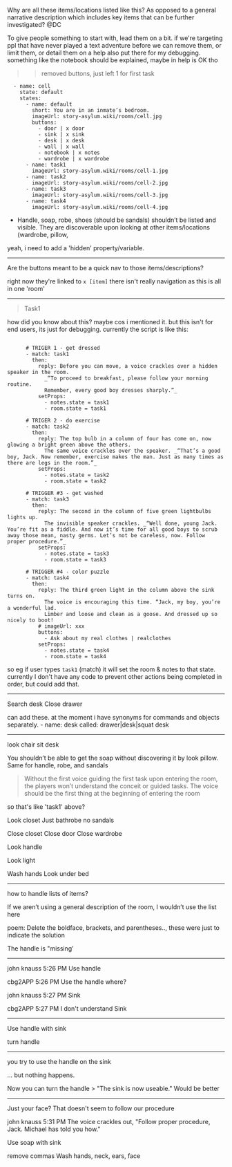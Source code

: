 Why are all these items/locations listed like this? As opposed to a general narrative description which includes key items that can be further investigated? @DC

To give people something to start with, lead them on a bit. if we're targeting ppl that have never played a text adventure before
we can remove them, or limit them, or detail them on a help
also put there for my debugging. something like the notebook should be explained, maybe in help is OK tho

>> removed buttons, just left 1 for first task

```
  - name: cell
    state: default
    states:
      - name: default
        short: You are in an inmate’s bedroom.
        imageUrl: story-asylum.wiki/rooms/cell.jpg
        buttons:
          - door | x door
          - sink | x sink
          - desk | x desk
          - wall | x wall
          - notebook | x notes
          - wardrobe | x wardrobe
      - name: task1
        imageUrl: story-asylum.wiki/rooms/cell-1.jpg
      - name: task2
        imageUrl: story-asylum.wiki/rooms/cell-2.jpg
      - name: task3
        imageUrl: story-asylum.wiki/rooms/cell-3.jpg
      - name: task4
        imageUrl: story-asylum.wiki/rooms/cell-4.jpg
```



- Handle, soap, robe, shoes (should be sandals) shouldn’t be listed and visible. They are discoverable upon looking at other items/locations (wardrobe, pillow,

yeah, i need to add a 'hidden' property/variable.

---
Are the buttons meant to be a quick nav to those items/descriptions?

right now they're linked to `x [item]`
there isn't really navigation as this is all in one 'room'

---
> Task1

how did you know about this? maybe cos i mentioned it. but this isn't for end users, its just for debugging.
currently the script is like this:

```

      # TRIGER 1 - get dressed
      - match: task1
        then:
          reply: Before you can move, a voice crackles over a hidden speaker in the room.
            _“To proceed to breakfast, please follow your morning routine.
            Remember, every good boy dresses sharply.”_
          setProps:
            - notes.state = task1
            - room.state = task1

      # TRIGER 2 - do exercise
      - match: task2
        then:
          reply: The top bulb in a column of four has come on, now glowing a bright green above the others.
            The same voice crackles over the speaker. _“That’s a good boy, Jack. Now remember, exercise makes the man. Just as many times as there are legs in the room.”_
          setProps:
            - notes.state = task2
            - room.state = task2

      # TRIGGER #3 - get washed
      - match: task3
        then:
          reply: The second in the column of five green lightbulbs lights up.
            The invisible speaker crackles. _“Well done, young Jack. You’re fit as a fiddle. And now it’s time for all good boys to scrub away those mean, nasty germs. Let’s not be careless, now. Follow proper procedure.”_
          setProps:
            - notes.state = task3
            - room.state = task3

      # TRIGGER #4 - color puzzle
      - match: task4
        then:
          reply: The third green light in the column above the sink turns on.
            The voice is encouraging this time. “Jack, my boy, you’re a wonderful lad.
            Limber and loose and clean as a goose. And dressed up so nicely to boot!
          # imageUrl: xxx
          buttons:
            - Ask about my real clothes | realclothes
          setProps:
            - notes.state = task4
            - room.state = task4
```

so eg if user types `task1` (match)
it will set the room & notes to that state.
currently I don't have any code to prevent other actions being completed in order, but could add that.

----

Search desk
Close drawer

can add these. at the moment i have synonyms for commands and objects separately.
      - name: desk
        called: drawer|desk|squat desk

---

look chair
sit desk


You shouldn’t be able to get the soap without discovering it by look pillow. Same for handle, robe, and sandals

> Without the first voice guiding the first task upon entering the room, the players won’t understand the conceit or guided tasks. The voice should be the first thing at the beginning of entering the room

so that's like 'task1' above?

Look closet
Just bathrobe no sandals


Close closet
Close door
Close wardrobe

Look handle

Look light

Wash hands
Look under bed

---
how to handle lists of items?


If we aren’t using a general description of the room, I wouldn’t use the list here





poem:
Delete the boldface, brackets, and parentheses.., these were just to indicate the solution


The handle is "missing’



------

john knauss  5:26 PM
Use handle

cbg2APP  5:26 PM
Use the handle where?

john knauss  5:27 PM
Sink

cbg2APP  5:27 PM
I don't understand Sink

-------

Use handle with sink

turn handle


---

you try to use the handle on the sink

... but nothing happens.


Now you can turn the handle > "The sink is now useable." Would be better

---
>>
Just your face? That doesn't seem to follow our procedure

john knauss  5:31 PM
The voice crackles out, "Follow proper procedure, Jack. Michael has told you how."


Use soap with sink


remove commas
Wash hands, neck, ears, face



